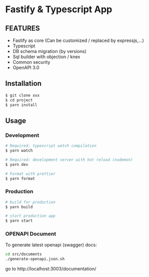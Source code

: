 # Fastify & Typescript App

##  FEATURES

* Fastify as core (Can be customized / replaced by expressjs,...)
* Typescript
* DB schema migration (by versions)
* Sql builder with objection / knex
* Common security
* OpenAPI 3.0


## Installation

```bash
$ git clone xxx
$ cd project
$ yarn install
```

## Usage

### Development

```bash
# Required: typescript watch compilation
$ yarn watch

# Required: development server with hot reload (nodemon)
$ yarn dev

# Format with prettier
$ yarn format
```

### Production

```bash
# build for production
$ yarn build

# start production app
$ yarn start
```

### OPENAPI Document

To generate latest openapi (swagger) docs:

```bash
cd src/documents
./generate-openapi.json.sh
```

go to http://localhost:3003/documentation/
